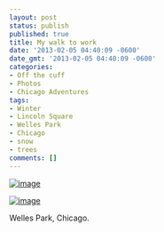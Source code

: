 ```yaml
---
layout: post
status: publish
published: true
title: My walk to work
date: '2013-02-05 04:40:09 -0600'
date_gmt: '2013-02-05 04:40:09 -0600'
categories:
- Off the cuff
- Photos
- Chicago Adventures
tags:
- Winter
- Lincoln Square
- Welles Park
- Chicago
- snow
- trees
comments: []
---
```


<a href="{{ site.dropbox_path }}/large/posts/walk-home/wpid-IMG_20130204_221639.jpg"><img class="alignnone" title="IMG_20130204_221639.jpg" alt="image" src="{{ site.dropbox_path }}/thumbs/posts/walk-home/wpid-IMG_20130204_221639.jpg" /></a>


<a href="{{ site.dropbox_path }}/large/posts/walk-home/wpid-IMG_20130204_222427.jpg"><img class="alignnone" title="IMG_20130204_222427.jpg" alt="image" src="{{ site.dropbox_path }}/thumbs/posts/walk-home/wpid-IMG_20130204_222427.jpg" /></a>


Welles Park, Chicago.

